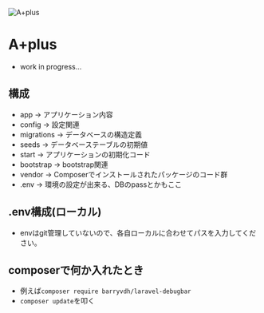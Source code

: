 ![A+plus](http://www.shalm.red/Aplus_logo_trans@1x.png)

# A+plus
* work in progress...

## 構成
* app -> アプリケーション内容
* config -> 設定関連
* migrations -> データベースの構造定義
* seeds -> データベーステーブルの初期値
* start -> アプリケーションの初期化コード
* bootstrap -> bootstrap関連
* vendor -> Composerでインストールされたパッケージのコード群
* .env -> 環境の設定が出来る、DBのpassとかもここ


## .env構成(ローカル)

* envはgit管理していないので、各自ローカルに合わせてパスを入力してください。

## composerで何か入れたとき
* 例えば`composer require barryvdh/laravel-debugbar`
* `composer update`を叩く
